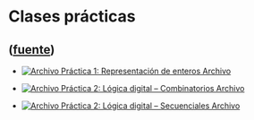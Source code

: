# Clases prácticas
([fuente](https://campus.exactas.uba.ar/course/view.php?id=997&section=3))
---
  - [![Archivo](https://campus.exactas.uba.ar/theme/image.php/magazine/core/1462913092/f/pdf) Práctica 1: Representación de enteros  Archivo](https://campus.exactas.uba.ar/mod/resource/view.php?id=60322)

  - [![Archivo](https://campus.exactas.uba.ar/theme/image.php/magazine/core/1462913092/f/pdf) Práctica 2: Lógica digital – Combinatorios  Archivo](https://campus.exactas.uba.ar/mod/resource/view.php?id=60323)

  - [![Archivo](https://campus.exactas.uba.ar/theme/image.php/magazine/core/1462913092/f/pdf) Práctica 2: Lógica digital – Secuenciales Archivo](https://campus.exactas.uba.ar/mod/resource/view.php?id=60768)

